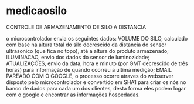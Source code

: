 # medicaosilo


CONTROLE DE ARMAZENAMENTO DE SILO A DISTANCIA

o microcontrolador envia os seguintes dados:
VOLUME DO SILO, calculado com base na altura total do silo decrescido da distancia do sensor ultrasonico (que fica no topo), até a altura do produto armazenado;
ILUMINACAO, envio dos dados do sensor de luminozidade;
ATUALIZAÇÕES, envio da data, hora e minuto (por GMT decrescido de três horas) para informação de quando ocorreu a ultima medição;
EMAIL PAREADO COM O GOOGLE, o processo ocorre atraves do webserver disposto pelo microcontrolador e convertido em SHA1 para criar os nós no banco de dados para cada um dos clientes, desta forma eles podem logar com o google e encontrar as informações hospedadas. 


